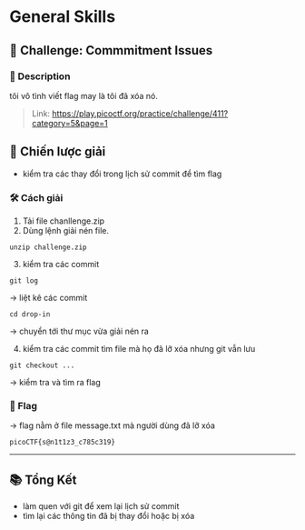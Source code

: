 
# General Skills

## 🧩 Challenge: Commmitment Issues

### 📝 Description
tôi vô tình viết flag may là tôi đã xóa nó.

> Link: https://play.picoctf.org/practice/challenge/411?category=5&page=1

## 🧠 Chiến lược giải
- kiểm tra các thay đổi trong lịch sử commit để tìm flag

### 🛠️ Cách giải

1. Tải file chanllenge.zip
2. Dùng lệnh giải nén file.

```
unzip challenge.zip
```

3. kiểm tra các commit 

```
git log
```
-> liệt kê các commit
```
cd drop-in
```
-> chuyển tới thư mục vừa giải nén ra

4. kiểm tra các commit tìm file mà họ đã lỡ xóa nhưng git vẫn lưu
```
git checkout ...
```
-> kiểm tra và tìm ra flag

### 🏁 Flag
-> flag nằm ở file message.txt mà người dùng đã lỡ xóa
```
picoCTF{s@n1t1z3_c785c319}
```

---

## 📚 Tổng Kết
- làm quen với git để xem lại lịch sử commit
- tìm lại các thông tin đã bị thay đổi hoặc bị xóa
